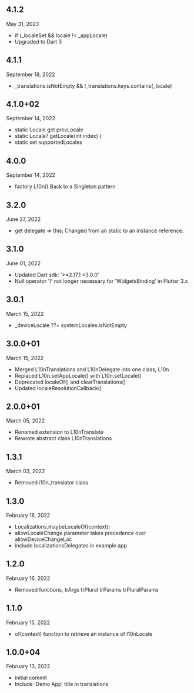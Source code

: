 
## 4.1.2
May 31, 2023
- if (_localeSet && locale != _appLocale)
- Upgraded to Dart 3

## 4.1.1
September 18, 2022
- _translations.isNotEmpty && !_translations.keys.contains(_locale)

## 4.1.0+02
September 14, 2022
- static Locale get prevLocale
- static Locale? getLocale(int index) {
- static set supportedLocales

## 4.0.0
September 14, 2022
- factory L10n() Back to a Singleton pattern

## 3.2.0
June 27, 2022
- get delegate => this; Changed from an static to an instance reference.

## 3.1.0
June 01, 2022
- Updated Dart   sdk: '>=2.17.1 <3.0.0'
- Null operator '!' not longer necessary for 'WidgetsBinding' in Flutter 3.x

## 3.0.1
March 15, 2022
- _deviceLocale ??= systemLocales.isNotEmpty

## 3.0.0+01
March 15, 2022
- Merged L10nTranslations and L10nDelegate into one class, L10n
- Replaced L10n.setAppLocale() with L10n.setLocale()
- Deprecated localeOf() and clearTranslations()
- Updated localeResolutionCallback()

## 2.0.0+01
March 05, 2022
- Renamed extension to L10nTranslate
- Rewrote abstract class L10nTranslations

## 1.3.1
March 03, 2022
- Removed i10n_translator class

## 1.3.0
February 18, 2022
- Localizations.maybeLocaleOf(context);
- allowLocaleChange parameter takes precedence over allowDeviceChangeLoc
- include localizationsDelegates in example app

## 1.2.0
February 16, 2022
- Removed functions, trArgs trPlural trParams trPluralParams

## 1.1.0
February 15, 2022
- of(context) function to retrieve an instance of l10nLocale

## 1.0.0+04
February 13, 2022
- initial commit
- Include 'Demo App' title in translations